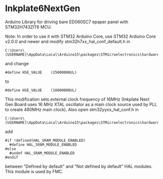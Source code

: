 # Inkplate6NextGen
Arduino Library for driving bare ED060SC7 epaper panel with STM32H743ZIT6 MCU.

Note: In order to use it with STM32 Arduino Core, use STM32 Arduino Core v2.0.0 and newer and modify stm32h7xx_hal_conf_default.h in
```
C:\Users\[USERNAME]\AppData\Local\Arduino15\packages\STMicroelectronics\hardware\stm32\2.0.0\system\STM32H7xx
```
and change 
```
#define HSE_VALUE    (25000000UL)
```
to
```
#define HSE_VALUE    (16000000UL)
```
This modification sets external clock frequency of 16MHz (Inkplate Next Gen Board uses 16 MHz XTAL oscillator as a main clock source used by PLL to create 480MHz main clock).
Also open stm32yyxx_hal_conf.h in
```
C:\Users\[USERNAME]\AppData\Local\Arduino15\packages\STMicroelectronics\hardware\stm32\2.0.0\cores\arduino\stm32
```
add
```
#if !defined(HAL_SRAM_MODULE_ENABLED)
  #define HAL_SRAM_MODULE_ENABLED
#else
  #undef HAL_SRAM_MODULE_ENABLED
#endif
```
between "Defined by default" and "Not defined by default" HAL modules. This module is used by FMC.
